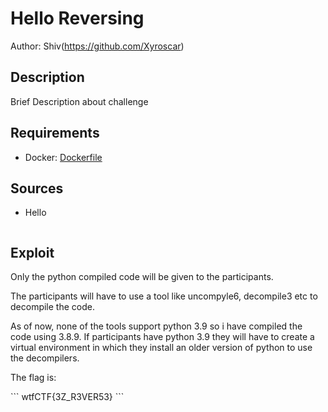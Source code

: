# Hello Reversing

Author: Shiv(https://github.com/Xyroscar)

## Description

Brief Description about challenge

## Requirements

- Docker: [Dockerfile](./Dockerfile)

## Sources

- Hello

<!-- Need to come up with a challenge description and hints -->
```

```

## Exploit

Only the python compiled code will be given to the participants.
<br />

The participants will have to use a tool like uncompyle6, decompile3 etc to decompile the code.
<br />

As of now, none of the tools support python 3.9 so i have compiled the code using 3.8.9. If participants have python 3.9 they will have to create a virtual environment in which they install an older version of python to use the decompilers.
<br />

The flag is:

\```
wtfCTF{3Z_R3VER53}
\```